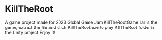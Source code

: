 # KillTheRoot
A game project made for 2023 Global Game Jam
KillTheRootGame.rar is the game, extract the file and click KillTheRoot.exe to play
KillTheRoot folder is the Unity project
Enjoy it!

